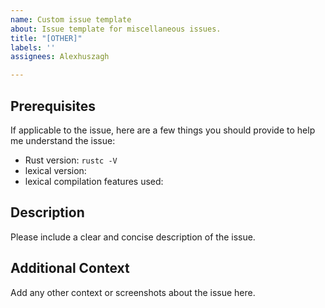 ```yaml
---
name: Custom issue template
about: Issue template for miscellaneous issues.
title: "[OTHER]"
labels: ''
assignees: Alexhuszagh

---
```


## Prerequisites

If applicable to the issue, here are a few things you should provide to help me understand the issue:

- Rust version: `rustc -V`
- lexical version:
- lexical compilation features used:

## Description
Please include a clear and concise description of the issue.

## Additional Context
Add any other context or screenshots about the issue here.
